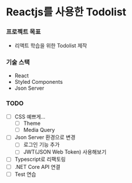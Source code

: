 # Reactjs를 사용한 Todolist

### 프로젝트 목표

- 리액트 학습을 위한 Todolist 제작

### 기술 스택

- React
- Styled Components
- Json Server

### TODO

- [ ] CSS 예쁘게...
  - [ ] Theme
  - [ ] Media Query
- [ ] Json Server 환경으로 변경
  - [ ] 로그인 기능 추가
  - [ ] JWT(JSON Web Token) 사용해보기
- [ ] Typescript로 리팩토링
- [ ] .NET Core API 연결
- [ ] Test 연습
